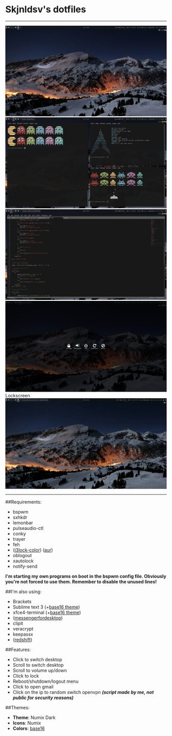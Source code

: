 # Skjnldsv's dotfiles
------------------------
![screenshot1](https://raw.githubusercontent.com/skjnldsv/dotfiles/master/Screenshot1.png)
![screenshot2](https://raw.githubusercontent.com/skjnldsv/dotfiles/master/Screenshot2.png)
![screenshot3](https://raw.githubusercontent.com/skjnldsv/dotfiles/master/Screenshot3.png)
![screenshot4](https://raw.githubusercontent.com/skjnldsv/dotfiles/master/Screenshot4.png)
Lockscreen
![screenvid](https://raw.githubusercontent.com/skjnldsv/dotfiles/master/Screenvid.gif)

------------------------
##Requirements:
- bspwm
- sxhkdr
- lemonbar
- pulseaudio-ctl
- conky
- trayer
- feh
- ([i3lock-color][i3lock-color]) ([aur][aur-i3lock])
- oblogout
- xautolock
- notify-send

**I'm starting my own programs on boot in the bspwm config file. Obviously you're not forced to use them. Remember to disable the unused lines!**

##I'm also using:
- Brackets
- Sublime text 3 (+[base16 theme][base16-subl])
- xfce4-terminal (+[base16 theme][base16-term])
- ([messengerfordesktop][messengerfordesktop])
- clipit
- veracrypt
- keepassx
- ([redshift][redshift])

##Features:
- Click to switch desktop
- Scroll to switch desktop
- Scroll to volume up/down
- Click to lock
- Reboot/shutdown/logout menu
- Click to open gmail
- Click on the ip to random switch openvpn ***(script made by me, not public for security reasons)***

##Themes:
- **Theme**: Numix Dark
- **Icons**: Numix
- **Colors**: [base16][base16]


[base16-subl]: https://github.com/chriskempson/base16-textmate
[base16-term]: https://github.com/chriskempson/base16-xfce4-terminal
[base16]: https://github.com/chriskempson/base16
[messengerfordesktop]: https://github.com/Aluxian/Facebook-Messenger-Desktop
[redshift]: http://jonls.dk/redshift/
[i3lock-color]: https://github.com/eBrnd/i3lock-color
[aur-i3lock]: https://aur.archlinux.org/packages/i3lock-color-git/